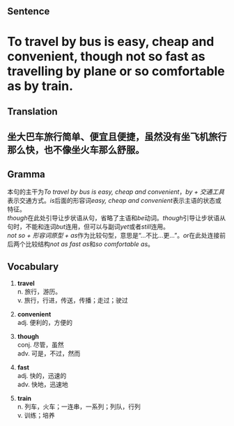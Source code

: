 ## Sentence

<h1>To travel by bus is easy, cheap and convenient, though not so fast as travelling by plane or so comfortable as by train.</h1>

## Translation

<h2>坐大巴车旅行简单、便宜且便捷，虽然没有坐飞机旅行那么快，也不像坐火车那么舒服。</h2>

## Gramma     

本句的主干为*To travel by bus is easy, cheap and convenient*，*by + 交通工具*表示交通方式。*is*后面的形容词*easy, cheap and convenient*表示主语的状态或特征。     
*though*在此处引导让步状语从句，省略了主语和*be*动词。*though*引导让步状语从句时，不能和连词*but*连用，但可以与副词*yet*或者*still*连用。      
*not so + 形容词原型 + as*作为比较句型，意思是“...不比...更...”。*or*在此处连接前后两个比较结构*not as fast as*和*so comfortable as*。       

## Vocabulary   

1. **travel**     
n. 旅行，游历。    
v. 旅行，行进，传送，传播；走过；驶过       

2. **convenient**      
adj. 便利的，方便的        

3. **though**        
conj. 尽管，虽然      
adv. 可是，不过，然而        

4. **fast**        
adj. 快的，迅速的      
adv. 快地，迅速地       

5. **train**        
n. 列车，火车；一连串，一系列；列队，行列       
v. 训练；培养        
